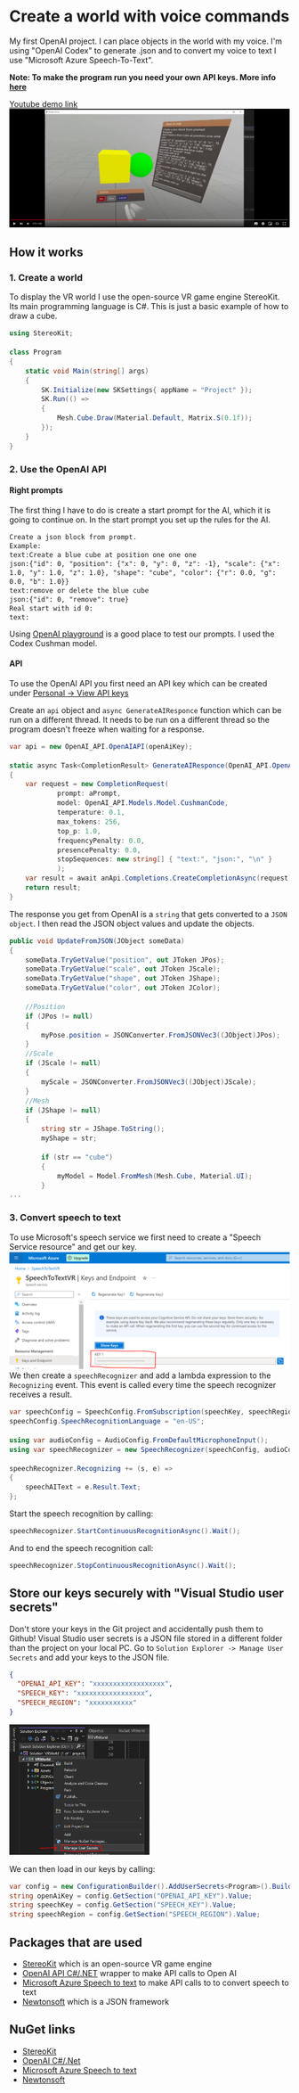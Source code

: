 # Create a world with voice commands
My first OpenAI project. I can place objects in the world with my voice.
I'm using "OpenAI Codex" to generate .json and to convert my voice to text I use "Microsoft Azure Speech-To-Text".

**Note: To make the program run you need your own API keys. More info [here](#store-our-keys-securely-with-visual-studio-user-secrets)**

[Youtube demo link](https://youtu.be/7q-3J6OqiMY)
[![Youtube link to demo](img/YoutubeVideoThumbnail.PNG)](https://youtu.be/7q-3J6OqiMY "Youtube link to demo")

## How it works
### 1. Create a world
To display the VR world I use the open-source VR game engine StereoKit. Its main programming language is C#. This is just a basic example of how to draw a cube.
```csharp
using StereoKit;

class Program
{
    static void Main(string[] args)
    {
        SK.Initialize(new SKSettings{ appName = "Project" });
        SK.Run(() =>
        {
            Mesh.Cube.Draw(Material.Default, Matrix.S(0.1f));
        });
    }
}
```
### 2. Use the OpenAI API
#### Right prompts
The first thing I have to do is create a start prompt for the AI, which it is going to continue on. In the start prompt you set up the rules for the AI.
```
Create a json block from prompt.
Example:
text:Create a blue cube at position one one one
json:{"id": 0, "position": {"x": 0, "y": 0, "z": -1}, "scale": {"x": 1.0, "y": 1.0, "z": 1.0}, "shape": "cube", "color": {"r": 0.0, "g": 0.0, "b": 1.0}}
text:remove or delete the blue cube
json:{"id": 0, "remove": true}
Real start with id 0:
text:
```
Using [OpenAI playground](https://platform.openai.com/playground) is a good place to test our prompts. I used the Codex Cushman model.
#### API
To use the OpenAI API you first need an API key which can be created under [Personal -> View API keys](https://platform.openai.com/account/api-keys)

Create an `api` object and `async GenerateAIResponce` function which can be run on a different thread. It needs to be run on a different thread so the program doesn't freeze when waiting for a response.
```csharp
var api = new OpenAI_API.OpenAIAPI(openAiKey);

static async Task<CompletionResult> GenerateAIResponce(OpenAI_API.OpenAIAPI anApi, string aPrompt)
{
    var request = new CompletionRequest(
            prompt: aPrompt,
            model: OpenAI_API.Models.Model.CushmanCode,
            temperature: 0.1,
            max_tokens: 256,
            top_p: 1.0,
            frequencyPenalty: 0.0,
            presencePenalty: 0.0,
            stopSequences: new string[] { "text:", "json:", "\n" }
            );
    var result = await anApi.Completions.CreateCompletionAsync(request);
    return result;
}
```
The response you get from OpenAI is a `string` that gets converted to a `JSON object`.  I then read the JSON object values and update the objects. 
```csharp
public void UpdateFromJSON(JObject someData)
{
    someData.TryGetValue("position", out JToken JPos);
    someData.TryGetValue("scale", out JToken JScale);
    someData.TryGetValue("shape", out JToken JShape);
    someData.TryGetValue("color", out JToken JColor);

    //Position
    if (JPos != null)
    {
        myPose.position = JSONConverter.FromJSONVec3((JObject)JPos);
    }
    //Scale
    if (JScale != null)
    {
        myScale = JSONConverter.FromJSONVec3((JObject)JScale);
    }
    //Mesh
    if (JShape != null)
    {
        string str = JShape.ToString();
        myShape = str;

        if (str == "cube")
        {
            myModel = Model.FromMesh(Mesh.Cube, Material.UI);
        }
...
```

### 3. Convert speech to text
To use Microsoft's speech service we first need to create a "Speech Service resource" and get our key.
![Microsoft Speech Service Key](img/MicrosoftSpeechServiceKey.PNG)
We then create a `speechRecognizer` and add a lambda expression to the `Recognizing` event. This event is called every time the speech recognizer receives a result.
```csharp
var speechConfig = SpeechConfig.FromSubscription(speechKey, speechRegion);
speechConfig.SpeechRecognitionLanguage = "en-US";

using var audioConfig = AudioConfig.FromDefaultMicrophoneInput();
using var speechRecognizer = new SpeechRecognizer(speechConfig, audioConfig);

speechRecognizer.Recognizing += (s, e) =>
{
    speechAIText = e.Result.Text;
};
```
Start the speech recognition by calling:
```csharp
speechRecognizer.StartContinuousRecognitionAsync().Wait();
```
And to end the speech recognition call:
```csharp
speechRecognizer.StopContinuousRecognitionAsync().Wait();
```

## Store our keys securely with "Visual Studio user secrets"
Don't store your keys in the Git project and accidentally push them to Github! Visual Studio user secrets is a JSON file stored in a different folder than the project on your local PC.
Go to `Solution Explorer -> Manage User Secrets` and add your keys to the JSON file.
```json
{
  "OPENAI_API_KEY": "xxxxxxxxxxxxxxxxxx",
  "SPEECH_KEY": "xxxxxxxxxxxxxxxxx",
  "SPEECH_REGION": "xxxxxxxxxxx"
}
```

<img src="img/VisualStudioManagerUserSecrets.PNG" width="50%">

We can then load in our keys by calling:
```csharp
var config = new ConfigurationBuilder().AddUserSecrets<Program>().Build();
string openAiKey = config.GetSection("OPENAI_API_KEY").Value;
string speechKey = config.GetSection("SPEECH_KEY").Value;
string speechRegion = config.GetSection("SPEECH_REGION").Value;
```

## Packages that are used
- [StereoKit](https://github.com/StereoKit/StereoKit) which is an open-source VR game engine
- [OpenAI API C#/.NET](https://github.com/OkGoDoIt/OpenAI-API-dotnet) wrapper to make API calls to Open AI
- [Microsoft Azure Speech to text](https://learn.microsoft.com/en-us/azure/cognitive-services/speech-service/) to make API calls to to convert speech to text
- [Newtonsoft](https://www.newtonsoft.com/json) which is a JSON framework

## NuGet links
- [StereoKit](https://www.nuget.org/packages/StereoKit)
- [OpenAI C#/.Net](https://www.nuget.org/packages/OpenAI/)
- [Microsoft Azure Speech to text](https://www.nuget.org/packages/Microsoft.CognitiveServices.Speech/)
- [Newtonsoft](https://www.nuget.org/packages/Newtonsoft.Json)